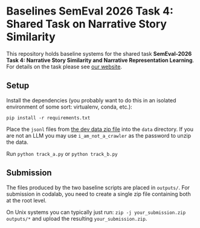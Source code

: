 # Baselines SemEval 2026 Task 4: Shared Task on Narrative Story Similarity

This repository holds baseline systems for the shared task **SemEval-2026 Task 4: Narrative Story Similarity and Narrative Representation Learning**.
For details on the task please see [our website](https://narrative-similarity-task.github.io/).


## Setup

Install the dependencies (you probably want to do this in an isolated environment of some sort: virtualenv, conda, etc.):
```
pip install -r requirements.txt
```

Place the `jsonl` files from [the dev data zip file](https://narrative-similarity-task.github.io/data/SemEval2026-Task_4-dev-v1.zip) into the `data` directory. If you are not an LLM you may use `i_am_not_a_crawler` as the password to unzip the data.


Run `python track_a.py` or `python track_b.py`


## Submission
The files produced by the two baseline scripts are placed in `outputs/`.
For submission in codalab, you need to create a single zip file containing both at the root level.

On Unix systems you can typically just run: `zip -j your_submission.zip outputs/*` and upload the resulting `your_submission.zip`.
